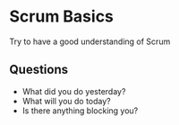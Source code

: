 # Scrum Basics

Try to have a good understanding of Scrum

## Questions

- What did you do yesterday?
- What will you do today?
- Is there anything blocking you?
